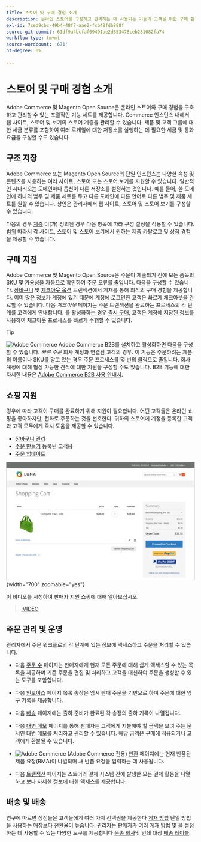 ```yaml
---
title: 스토어 및 구매 경험 소개
description: 온라인 스토어를 구성하고 관리하는 데 사용되는 기능과 고객을 위한 구매 환경에 대해 알아봅니다.
exl-id: 7ced9cbc-49b4-48f7-aae2-fcb48fdb888f
source-git-commit: 61df9a4bcfaf09491ae2d353478ceb281082fa74
workflow-type: tm+mt
source-wordcount: '671'
ht-degree: 0%

---
```


# 스토어 및 구매 경험 소개

Adobe Commerce 및 Magento Open Source은 온라인 스토어와 구매 경험을 구축하고 관리할 수 있는 포괄적인 기능 세트를 제공합니다. Commerce 인스턴스 내에서 웹 사이트, 스토어 및 보기의 스토어 계층을 관리할 수 있습니다. 제품 및 고객 그룹에 대한 세금 분류를 포함하여 여러 로케일에 대한 저장소를 실행하는 데 필요한 세금 및 통화 요금을 구성할 수도 있습니다.

## 구조 저장

Adobe Commerce 또는 Magento Open Source의 단일 인스턴스는 다양한 속성 및 콘텐츠를 사용하는 여러 사이트, 스토어 또는 스토어 보기를 지원할 수 있습니다. 일반적인 시나리오는 도메인마다 옵션이 다른 저장소를 설정하는 것입니다. 예를 들어, 한 도메인에 하나의 범주 및 제품 세트를 두고 다른 도메인에 다른 언어로 다른 범주 및 제품 세트를 원할 수 있습니다. 상인은 관리자에서 웹 사이트, 스토어 및 스토어 보기를 구성할 수 있습니다.

다음의 경우 [계층](stores.md) 이(가) 정의된 경우 다음 항목에 따라 구성 설정을 적용할 수 있습니다. [범위](../getting-started/websites-stores-views.md#scope-settings) 따라서 각 사이트, 스토어 및 스토어 보기에서 원하는 제품 카탈로그 및 상점 경험을 제공할 수 있습니다.

## 구매 지점

Adobe Commerce 및 Magento Open Source은 주문이 제출되기 전에 모든 품목의 SKU 및 가용성을 자동으로 확인하여 주문 오류를 줄입니다. 다음을 구성할 수 있습니다. [장바구니](cart.md) 및 [체크아웃 옵션](checkout-process.md) 트랜잭션에서 게재를 통해 최적의 구매 경험을 제공합니다. 이미 많은 정보가 계정에 있기 때문에 계정에 로그인한 고객은 빠르게 체크아웃을 완료할 수 있습니다. 다음 _체크아웃_ 페이지는 주문 트랜잭션을 완료하는 프로세스의 각 단계를 고객에게 안내합니다. 를 활성화하는 경우 [즉시 구매](checkout-instant-purchase.md), 고객은 계정에 저장된 정보를 사용하여 체크아웃 프로세스를 빠르게 수행할 수 있습니다.

>[!TIP]
>
>![Adobe Commerce](../assets/b2b.svg) Adobe Commerce B2B를 설치하고 활성화하면 다음을 구성할 수 있습니다. _빠른 주문_ 회사 계정과 연결된 고객의 경우. 이 기능은 주문하려는 제품의 이름이나 SKU를 알고 있는 경우 주문 프로세스를 몇 번의 클릭으로 줄입니다. 회사 계정에 대해 협상 가능한 견적에 대한 지원을 구성할 수도 있습니다. B2B 기능에 대한 자세한 내용은 [Adobe Commerce B2B 사용 안내서](https://experienceleague.adobe.com/docs/commerce-admin/b2b/introduction.html).

## 쇼핑 지원

경우에 따라 고객이 구매를 완료하기 위해 지원이 필요합니다. 어떤 고객들은 온라인 쇼핑을 좋아하지만, 전화로 주문하는 것을 선호한다. 귀하의 스토어에 계정을 등록한 고객과 고객 모두에게 즉시 도움을 제공할 수 있습니다.

- [장바구니 관리](shopping-assisted-cart-manage.md)
- [주문 만들기](customer-account-create-order.md) 등록된 고객용
- [주문 업데이트](order-update.md)

![장바구니](./assets/storefront-cart-price-group-discount.png){width="700" zoomable="yes"}

이 비디오를 시청하여 판매자 지원 쇼핑에 대해 알아보십시오.

>[!VIDEO](https://video.tv.adobe.com/v/343662/?quality=12)

## 주문 관리 및 운영

관리자에서 주문 워크플로의 각 단계에 있는 정보에 액세스하고 주문을 처리할 수 있습니다.

- 다음 [주문 수](orders.md) 페이지는 판매자에게 현재 모든 주문에 대해 쉽게 액세스할 수 있는 목록을 제공하며 기존 주문을 편집 및 처리하고 고객을 대신하여 주문을 생성할 수 있는 도구를 포함합니다.

- 다음 [인보이스](invoices.md) 페이지 목록 송장은 임시 판매 주문을 기반으로 하며 주문에 대한 영구 기록을 제공합니다.

- 다음 [배송](shipments.md) 페이지에는 출하 준비가 완료된 각 송장의 출하 기록이 나열됩니다.

- 다음 [대변 메모](credit-memos.md) 페이지를 통해 판매자는 고객에게 지불해야 할 금액을 보여 주는 문서인 대변 메모를 처리하고 관리할 수 있습니다. 해당 금액은 구매에 적용되거나 고객에게 환불될 수 있습니다.

- ![Adobe Commerce](../assets/adobe-logo.svg) (Adobe Commerce 전용) [반환](returns.md) 페이지에는 현재 반품된 제품 요청(RMA)이 나열되며 새 반품 요청을 입력하는 데 사용됩니다.

- 다음 [트랜잭션](transactions.md) 페이지는 스토어와 결제 시스템 간에 발생한 모든 결제 활동을 나열하고 보다 자세한 정보에 대한 액세스를 제공합니다.

## 배송 및 배송

연구에 따르면 상점들은 고객들에게 여러 가지 선택권을 제공한다 [게재 방법](delivery.md) 단일 방법을 사용하는 매장보다 전환율이 높습니다. 관리자는 판매자가 여러 게재 방법 및 을 설정하는 데 사용할 수 있는 다양한 도구를 제공합니다 [운송 회사](carriers.md)및 인쇄 대상 [배송 레이블](shipping-labels.md).
